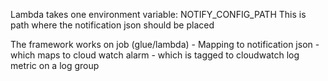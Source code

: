 Lambda takes one environment variable: NOTIFY_CONFIG_PATH
This is path where the notification json should be placed

The framework works on job (glue/lambda) - Mapping to notification json - which maps to cloud watch alarm - which is tagged to cloudwatch log metric on a log group 
